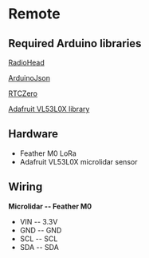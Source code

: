 # Remote 

## Required Arduino libraries

[RadioHead](https://cdn-learn.adafruit.com/assets/assets/000/031/670/original/RadioHead-1.59.zip?1460574831)

[ArduinoJson](https://github.com/bblanchon/ArduinoJson)

[RTCZero](https://github.com/arduino-libraries/RTCZero)

[Adafruit VL53L0X library](https://learn.adafruit.com/adafruit-vl53l0x-micro-lidar-distance-sensor-breakout/arduino-code)

## Hardware

- Feather M0 LoRa 
- Adafruit VL53L0X microlidar sensor 

## Wiring

**Microlidar -- Feather M0**

- VIN -- 3.3V 
- GND -- GND
- SCL -- SCL
- SDA -- SDA



